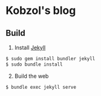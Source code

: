 # Kobzol's blog

## Build
1) Install [Jekyll](https://jekyllrb.com/)
```bash
$ sudo gem install bundler jekyll
$ sudo bundle install
```
2) Build the web
```bash
$ bundle exec jekyll serve
```
